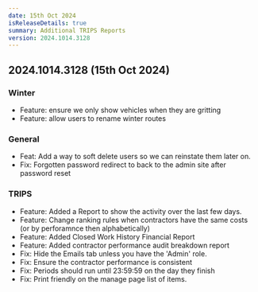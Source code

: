 ```yaml
---
date: 15th Oct 2024
isReleaseDetails: true
summary: Additional TRIPS Reports
version: 2024.1014.3128
---
```

## 2024.1014.3128 (15th Oct 2024) 

### Winter
* Feature: ensure we only show vehicles when they are gritting 
* Feature: allow users to rename winter routes 

### General
* Feat: Add a way to soft delete users so we can reinstate them later on. 
* Fix: Forgotten password redirect to back to the admin site after password reset 

### TRIPS
* Feature: Added a Report to show the activity over the last few days. 
* Feature: Change ranking rules when contractors have the same costs (or by perforamnce then alphabetically) 
* Feature: Added Closed Work History Financial Report 
* Feature: Added contractor performance audit breakdown report 
* Fix: Hide the Emails tab unless you have the 'Admin' role.  
* Fix: Ensure the contractor performance is consistent 
* Fix: Periods should run until 23:59:59 on the day they finish 
* Fix: Print friendly on the manage page list of items. 

